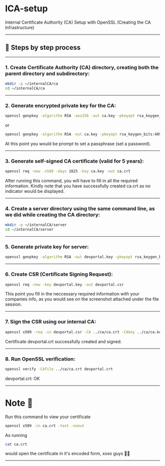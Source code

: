 # ICA-setup

Internal Certificate Authority (CA) Setup with OpenSSL (Creating the CA Infrastructure)

---

## 🚀 Steps by step process

---

### 1. Create Certificate Authority (CA) directory, creating both the parent directory and subdirectory:

```bash
mkdir -p ~/internalCA/ca
cd ~/internalCA/ca
```
---


### 2. Generate encrypted private key for the CA:

```bash
openssl genpkey -algorithm RSA -aes256 -out ca.key -pkeyopt rsa_keygen_bits:4096
```
or

```bash
openssl genpkey -algorithm RSA -out ca.key -pkeyopt rsa_keygen_bits:4096 -aes-256-cbc
```

At this point you would be prompt to set a passphrase (set a password).

---

### 3. Generate self-signed CA certificate (valid for 5 years):

```bash
openssl req -new -x509 -days 1825 -key ca.key -out ca.crt
```

After running this command, you will have to fill in all the required information. Kindly note that you have successfully created ca.crt as no indicator would be displayed.

---


### 4. Create a server directory using the same command line, as we did while creating the CA directory:

``` bash
mkdir -p ~/internalCA/server
cd ~/internalCA/server
```

---

### 5. Generate private key for server:

```bash
openssl genpkey -algorithm RSA -out devportal.key -pkeyopt rsa_keygen_bits:2048
```

---

### 6. Create CSR (Certificate Signing Request):

```bash
openssl req -new -key devportal.key -out devportal.csr
```

This point you fill in the neccessary required information with your companies info, as you would see on the screenshot attached under the file session.

---


### 7. Sign the CSR using our internal CA:

```bash
openssl x509 -req -in devportal.csr -CA ../ca/ca.crt -CAkey ../ca/ca.key -CAcreateserial -out devportal.crt -days 365
```

Certificate devportal.crt successfully created and signed.

---


### 8. Run OpenSSL verification:

```bash
openssl verify -CAfile ../ca/ca.crt devportal.crt
```

devportal.crt: OK

---


# Note 📝

Run this command to view your certificate

```bash
openssl x509 -in ca.crt -text -noout
```

As running

```bash
cat ca.crt
```
would open the certificate in it's encoded form, xoxo guys 💋💋

---

